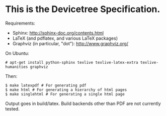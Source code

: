 # This is the Devicetree Specification. #

Requirements:
* Sphinx: http://sphinx-doc.org/contents.html
* LaTeX (and pdflatex, and various LaTeX packages)
* Graphviz (in particular, "dot"): http://www.graphviz.org/

On Ubuntu:

`# apt-get install python-sphinx texlive texlive-latex-extra texlive-humanities graphviz`

Then:

```
$ make latexpdf # For generating pdf
$ make html # For generating a hierarchy of html pages
$ make singlehtml # For generating a single html page
```

Output goes in build/latex. Build backends other than PDF are not
currently tested.
